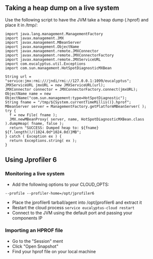 ## Taking a heap dump on a live system
Use the following script to have the JVM take a heap dump (.hprof) and place it in /tmp/:
```
import java.lang.management.ManagementFactory
import javax.management.JMX
import javax.management.MBeanServer
import javax.management.ObjectName
import javax.management.remote.JMXConnector
import javax.management.remote.JMXConnectorFactory
import javax.management.remote.JMXServiceURL
import com.eucalyptus.util.Exceptions
import com.sun.management.HotSpotDiagnosticMXBean

String url = "service:jmx:rmi:///jndi/rmi://127.0.0.1:1099/eucalyptus";
JMXServiceURL jmxURL = new JMXServiceURL(url);
JMXConnector connector = JMXConnectorFactory.connect(jmxURL);
ObjectName name = new ObjectName("com.sun.management:type=HotSpotDiagnostic");
String fname = "/tmp/${System.currentTimeMillis()}.hprof";
MBeanServer server = ManagementFactory.getPlatformMBeanServer( );
try {
  f = new File( fname );
  JMX.newMBeanProxy( server, name, HotSpotDiagnosticMXBean.class ).dumpHeap( fname, false );
  return "SUCCESS: Dumped heap to: ${fname} ${f.length()/(1024.0d*1024.0d)}MB";
} catch ( Exception ex ) {
  return Exceptions.string( ex );
}
```

## Using Jprofiler 6
### Monitoring a live system
- Add the following options to your CLOUD_OPTS:
```
--profile --profiler-home=/opt/jprofiler6
```
- Place the jprofiler6 tarball/agent into /opt/jprofiler6 and extract it
- Restart the cloud process ```service eucalyptus-cloud restart```
- Connect to the JVM using the default port and passing your components IP

### Importing an HPROF file
- Go to the "Session" ment
- Click "Open Snapshot"
- Find your hprof file on your local machine 